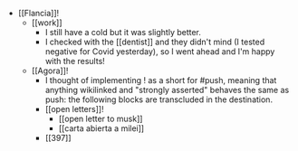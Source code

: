 - [[Flancia]]!
  - [[work]]
    - I still have a cold but it was slightly better.
    - I checked with the [[dentist]] and they didn't mind (I tested negative for Covid yesterday), so I went ahead and I'm happy with the results!
  - [[Agora]]!
    - I thought of implementing ! as a short for #push, meaning that anything wikilinked and "strongly asserted" behaves the same as push: the following blocks are transcluded in the destination.
    - [[open letters]]!
      - [[open letter to musk]]
      - [[carta abierta a milei]]
    - [[397]]
